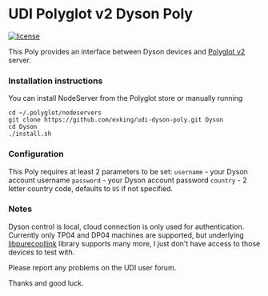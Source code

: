 # UDI Polyglot v2 Dyson Poly

[![license](https://img.shields.io/github/license/mashape/apistatus.svg)](https://github.com/exking/udi-dyson-poly/blob/master/LICENSE)

This Poly provides an interface between Dyson devices and [Polyglot v2](https://github.com/UniversalDevicesInc/polyglot-v2) server.

### Installation instructions
You can install NodeServer from the Polyglot store or manually running
```
cd ~/.polyglot/nodeservers
git clone https://github.com/exking/udi-dyson-poly.git Dyson
cd Dyson
./install.sh
```
### Configuration
This Poly requires at least 2 parameters to be set:
`username` - your Dyson account username
`password` - your Dyson account password
`country` - 2 letter country code, defaults to `US` if not specified.

### Notes
Dyson control is local, cloud connection is only used for authentication. Currently only TP04 and DP04 machines are supported, but underlying [libpurecoollink](http://github.com/CharlesBlonde/libpurecoollink) library supports many more, I just don't have access to those devices to test with.

Please report any problems on the UDI user forum.

Thanks and good luck.
